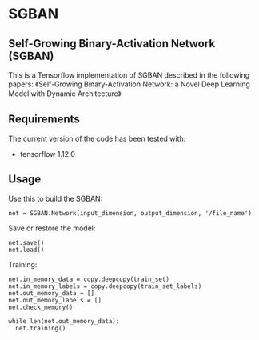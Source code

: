 # SGBAN

## Self-Growing Binary-Activation Network (SGBAN)

This is a Tensorflow implementation of SGBAN described in the following papers:
《Self-Growing Binary-Activation Network: a Novel Deep Learning Model with Dynamic Architecture》

## Requirements
The current version of the code has been tested with:

* tensorflow 1.12.0

## Usage

Use this to build the SGBAN:

```
net = SGBAN.Network(input_dimension, output_dimension, '/file_name')
```

Save or restore the model:

```
net.save()
net.load()
```

Training:

```
net.in_memory_data = copy.deepcopy(train_set)
net.in_memory_labels = copy.deepcopy(train_set_labels)
net.out_memory_data = []
net.out_memory_labels = []
net.check_memory()

while len(net.out_memory_data):
  net.training()
```
